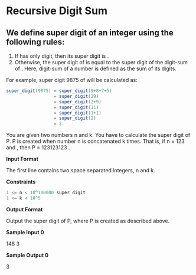 # Recursive Digit Sum
## We define super digit of an integer  using the following rules:

1. If  has only  digit, then its super digit is .
2. Otherwise, the super digit of  is equal to the super digit of the digit-sum of . Here, digit-sum of a number is defined as the sum of its digits.


For example, super digit 9875 of  will be calculated as:

```java
super_digit(9875) = super_digit(9+8+7+5) 
                  = super_digit(29) 
                  = super_digit(2+9)
                  = super_digit(11)
                  = super_digit(1+1)
                  = super_digit(2)
                  = 2.

```


You are given two numbers n and k. You have to calculate the super digit of P.
P is created when number n is concatenated k times. That is, if n = 123  and , then P = 123123123 .

**Input Format**

The first line contains two space separated integers, n and k.

**Constraints**

```Java
1 <= n < 10^100000 super_digit
1 <= k < 10^5
```


**Output Format**

Output the super digit of P, where P is created as described above.


**Sample Input 0**

148 3

**Sample Output 0**

3
